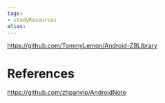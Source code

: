 ```yaml
---
tags:
- studyResources 
alias:
---
```

https://github.com/TommyLemon/Android-ZBLibrary
# References 
https://github.com/zhpanvip/AndroidNote